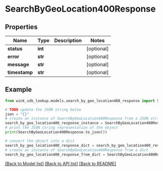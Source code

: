 # SearchByGeoLocation400Response


## Properties

Name | Type | Description | Notes
------------ | ------------- | ------------- | -------------
**status** | **int** |  | [optional] 
**error** | **str** |  | [optional] 
**message** | **str** |  | [optional] 
**timestamp** | **str** |  | [optional] 

## Example

```python
from wink_sdk_lookup.models.search_by_geo_location400_response import SearchByGeoLocation400Response

# TODO update the JSON string below
json = "{}"
# create an instance of SearchByGeoLocation400Response from a JSON string
search_by_geo_location400_response_instance = SearchByGeoLocation400Response.from_json(json)
# print the JSON string representation of the object
print(SearchByGeoLocation400Response.to_json())

# convert the object into a dict
search_by_geo_location400_response_dict = search_by_geo_location400_response_instance.to_dict()
# create an instance of SearchByGeoLocation400Response from a dict
search_by_geo_location400_response_from_dict = SearchByGeoLocation400Response.from_dict(search_by_geo_location400_response_dict)
```
[[Back to Model list]](../README.md#documentation-for-models) [[Back to API list]](../README.md#documentation-for-api-endpoints) [[Back to README]](../README.md)


